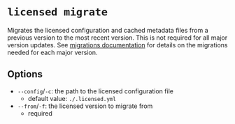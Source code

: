 # `licensed migrate`

Migrates the licensed configuration and cached metadata files from a previous version to the most recent version.  This is not required for all major version updates.  See [migrations documentation](../migrations) for details on the migrations needed for each major version.

## Options

- `--config`/`-c`: the path to the licensed configuration file
   - default value: `./.licensed.yml`
- `--from`/`-f`: the licensed version to migrate from
   - required
